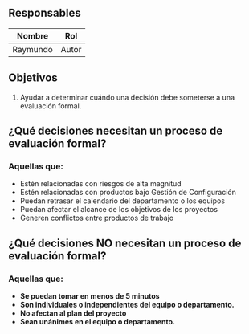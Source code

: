 ## Responsables
Nombre     | Rol
-----------|------------------
Raymundo   | Autor

## Objetivos
1. Ayudar a determinar cuándo una decisión debe someterse a una evaluación formal.

## ¿Qué decisiones necesitan un proceso de evaluación formal?
### Aquellas que:
* Estén relacionadas con riesgos de alta magnitud
* Estén relacionadas con productos bajo Gestión de Configuración
* Puedan retrasar el calendario del departamento o los equipos
* Puedan afectar el alcance de los objetivos de los proyectos
* Generen conflictos entre productos de trabajo

## ¿Qué decisiones NO necesitan un proceso de evaluación formal?
### Aquellas que:
* **Se puedan tomar en menos de 5 minutos**
* **Son individuales o independientes del equipo o departamento.**
* **No afectan al plan del proyecto**
* **Sean unánimes en el equipo o departamento.**
